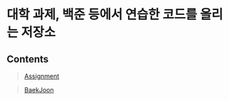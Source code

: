 # 대학 과제, 백준 등에서 연습한 코드를 올리는 저장소
>

## Contents
>
> [Assignment](https://github.com/kjptts2241/practice-code/tree/main/Assignment)

> [BaekJoon](https://github.com/kjptts2241/practice-code/tree/main/BaekJoon)
